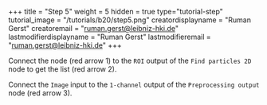 +++
title = "Step 5"
weight = 5
hidden = true
type="tutorial-step"
tutorial_image = "/tutorials/b20/step5.png"
creatordisplayname = "Ruman Gerst"
creatoremail = "ruman.gerst@leibniz-hki.de"
lastmodifierdisplayname = "Ruman Gerst"
lastmodifieremail = "ruman.gerst@leibniz-hki.de"
+++

Connect the node (red arrow 1) to the `ROI` output of the `Find particles 2D` node to get the list (red arrow 2).

Connect the `Image` input to the `1-channel` output of the `Preprocessing output` node (red arrow 3).  